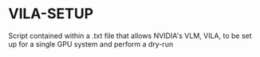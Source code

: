 # VILA-SETUP
Script contained within a .txt file that allows NVIDIA's VLM, VILA, to be set up for a single GPU system and perform a dry-run

